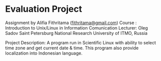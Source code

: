 Evaluation Project
===================
Assignment by Alifia Fithritama (fithritama@gmail.com)
Course  : Introduction to Unix/Linux in Information Comunication
Lecturer: Oleg Sadov
Saint Petersburg National Research University of ITMO, Russia

Project Description:
A program run in Scientific Linux with ability to select time zone and get current date & time.
This program also provide localization into Indonesian language.
